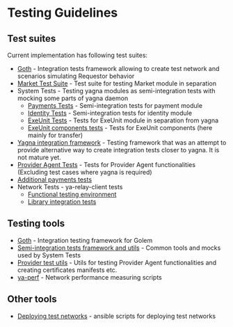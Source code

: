 # Testing Guidelines

## Test suites

Current implementation has following test suites:

- [Goth](../goth_tests/README.md) - Integration tests framework allowing to create test network and scenarios simulating
  Requestor behavior
- [Market Test Suite](../core/market/readme.md) - Test suite for testing Market module in separation
- System Tests - Testing yagna modules as semi-integration tests with mocking some parts of yagna daemon
    - [Payments Tests](../core/payment/tests) - Semi-integration tests for payment module
    - [Identity Tests](../core/identity/tests) - Semi-integration tests for identity module
    - [ExeUnit Tests](../exe-unit/tests) - Tests for ExeUnit module in separation from yagna
    - [ExeUnit components tests](../exe-unit/components/transfer/tests) - Tests for ExeUnit components (here mainly for
      transfer)
- [Yagna integration framework](../tests/readme.md) - Testing framework that was an attempt to provide alternative way
  to create integration tests closer to yagna. It is not mature yet.
- [Provider Agent Tests](../agent/provider/tests) - Tests for Provider Agent functionalities (Excluding test cases where
  yagna is required)
- [Additional payments tests](../extra/payments/multi_test)
- Network Tests - ya-relay-client tests
    - [Functional testing environment](https://github.com/golemfactory/ya-relay/tree/main/tests_integration)
    - [Library integration tests](https://github.com/golemfactory/ya-relay/tree/main/tests)

## Testing tools

- [Goth](https://github.com/golemfactory/goth) - Integration testing framework for Golem
- [Semi-integration tests framework and utils](https://github.com/golemfactory/yagna/tree/master/test-utils/test-framework) -
  Common tools and mocks used by System Tests
- [Provider test utils](../utils/manifest-utils/test-utils) - Utils for testing Provider Agent functionalities and
  creating certificates manifests etc.
- [ya-perf](https://github.com/golemfactory/ya-perf) - Network performance measuring scripts

## Other tools

- [Deploying test networks](https://github.com/golemfactory/yagna-testnet-scripts/blob/master/ansible/README.md) -
  ansible scripts for deploying test networks